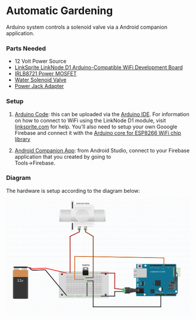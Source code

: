 # Automatic Gardening

Arduino system controls a solenoid valve via a Android companion application.

### Parts Needed
* 12 Volt Power Source
* [LinkSprite LinkNode D1 Arduino-Compatible WiFi Development Board](https://www.mouser.com/new/linksprite/linksprite-linknode-d1/)
* [IRLB8721 Power MOSFET](https://cdn-shop.adafruit.com/datasheets/irlb8721pbf.pdf)
* [Water Solenoid Valve](https://www.amazon.ca/Adafruit-997-Water-Solenoid-Valve/dp/B00K0TKJCU/ref=sr_1_13?ie=UTF8&qid=1525289998&sr=8-13&keywords=solenoid+valve)
* [Power Jack Adapter](https://www.amazon.ca/OSEPP-Barrel-Adapter-Female-Components-LS-00015/dp/B00EFZV24Y/ref=sr_1_3?ie=UTF8&qid=1525290639&sr=8-3&keywords=power+adapter+jack+arduino)


### Setup

1. [Arduino Code](https://github.com/tstokvis/Automatic_Gardening/blob/master/Arduino%20Code/WaterSys/WaterSys.ino): this can be uploaded via the [Arduino IDE](https://www.arduino.cc/en/Main/Software). For information on how to connect to WiFi using the LinkNode D1 module, visit [linksprite.com](http://www.linksprite.com/wiki/index.php5?title=LinkNode_D1) for help. You'll also need to setup your own Gooogle Firebase and connect it with the [Arduino core for ESP8266 WiFi chip library](https://github.com/esp8266/Arduino) 

2. [Android Companion App](): from Android Studio, connect to your Firebase application that you created by going to  
Tools->Firebase.


### Diagram

The hardware is setup according to the diagram below:

![Water System Layout](https://github.com/tstokvis/Automatic_Gardening/blob/master/GardeningSystem.png)
